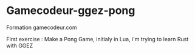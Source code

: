 # Gamecodeur-ggez-pong

Formation gamecodeur.com

First exercise : Make a Pong Game, initialy in Lua, i'm trying to learn Rust with GGEZ
